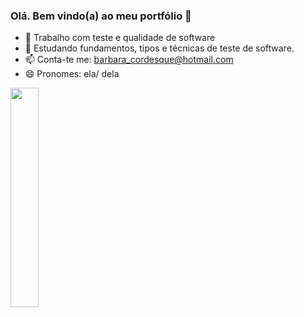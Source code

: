 ### Olá. Bem vindo(a) ao meu portfólio 👋

- 🔭 Trabalho com teste e qualidade de software
- 🌱 Estudando fundamentos, tipos e técnicas de teste de software. 
- 📫 Conta-te me: barbara_cordesque@hotmail.com
- 😄 Pronomes: ela/ dela

<div>
  <a href="https://github.com/barbaracordesque">
  <img width="30%" src="https://github-readme-stats.vercel.app/api/top-langs/?username=barbaracordesque&layout=compact&langs_count=7&theme=onedark"/>
</div>
